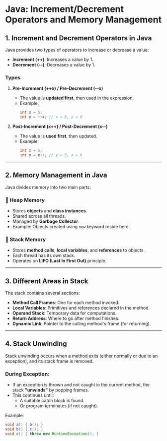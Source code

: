 # Java: Increment/Decrement Operators and Memory Management

## 1. Increment and Decrement Operators in Java

Java provides two types of operators to increase or decrease a value:

- **Increment (++)**: Increases a value by 1.
- **Decrement (--)**: Decreases a value by 1.

### Types

1. **Pre-Increment (++x) / Pre-Decrement (--x)**
   - The value is **updated first**, then used in the expression.
   - Example:
     ```java
     int x = 5;
     int y = ++x; // x = 6, y = 6
     ```

2. **Post-Increment (x++) / Post-Decrement (x--)**
   - The value is **used first**, then updated.
   - Example:
     ```java
     int x = 5;
     int y = x++; // y = 5, x = 6
     ```

---

## 2. Memory Management in Java

Java divides memory into two main parts:

### 🔹 Heap Memory

- Stores **objects** and **class instances**.
- Shared across all threads.
- Managed by **Garbage Collector**.
- Example: Objects created using `new` keyword reside here.

### 🔹 Stack Memory

- Stores **method calls**, **local variables**, and **references** to objects.
- Each thread has its own stack.
- Operates on **LIFO (Last In First Out)** principle.

---

## 3. Different Areas in Stack

The stack contains several sections:

- **Method Call Frames**: One for each method invoked.
- **Local Variables**: Primitives and references declared in the method.
- **Operand Stack**: Temporary data for computations.
- **Return Address**: Where to go after method finishes.
- **Dynamic Link**: Pointer to the calling method's frame (for returning).

---

## 4. Stack Unwinding

Stack unwinding occurs when a method exits (either normally or due to an exception), and its stack frame is removed.

### During Exception:

- If an exception is thrown and not caught in the current method, the stack **"unwinds"** by popping frames.
- This continues until:
  - A suitable catch block is found.
  - Or program terminates (if not caught).

Example:
```java
void a() { b(); }
void b() { c(); }
void c() { throw new RuntimeException(); }

